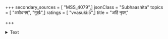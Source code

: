 +++
secondary_sources = [ "MSS_4079",]
jsonClass = "Subhaashita"
topics = [ "अबोधनम्", "मूर्खः",]
ratings = [ "vvasuki:5",]
title = "अहिं नृपम्"

+++

<details><summary>Text</summary>

अहिं नृपं च शार्दूलं वृद्धं च बालकं तथा।  
परश्वानं च मूर्खं च सप्त सुप्तान् न बोधयेत्॥
</details>
